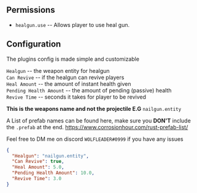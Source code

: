 ## Permissions

* `healgun.use` -- Allows player to use heal gun.

## Configuration

The plugins config is made simple and customizable

`Healgun` -- the weapon entity for healgun \
`Can Revive` -- if the healgun can revive players \
`Heal Amount` -- the amount of instant health given \
`Pending Health Amount` -- the amount of pending (passive) health \
`Revive Time` -- seconds it takes for player to be revived

**This is the weapons name and not the projectile E.G** `nailgun.entity`

A List of prefab names can be found here, make sure you **DON'T** include the `.prefab` at the end.
https://www.corrosionhour.com/rust-prefab-list/

Feel free to DM me on discord `WOLFLEADER#0999` if you have any issues

```json
{
  "Healgun": "nailgun.entity",  
  "Can Revive": true,
  "Heal Amount": 5.0,
  "Pending Health Amount": 10.0,
  "Revive Time": 3.0
}
```